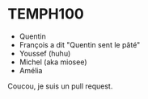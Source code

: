 # TEMPH100

- Quentin
- François a dit "Quentin sent le pâté"
- Youssef (huhu)
- Michel (aka miosee)
- Amélia

Coucou, je suis un pull request.

